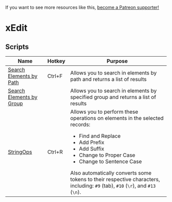 <!-- TITLE: xEdit -->

If you want to see more resources like this, [become a Patreon supporter!](https://www.patreon.com/fireundubh) 

# xEdit
## Scripts

Name | Hotkey | Purpose
--- | --- | ---
[Search Elements by Path](https://gist.github.com/fireundubh/c2f8459d3516a08e79ea1049b76f8aa3) | Ctrl+F | Allows you to search in elements by path and returns a list of results
[Search Elements by Group](https://gist.github.com/fireundubh/acae7e5a08f1f2637222858ca7787c23) | | Allows you to search in elements by specified group and returns a list of results
[StringOps](https://gist.github.com/fireundubh/978eccf07f699609db376480a100d179) | Ctrl+R | Allows you to perform these operations on elements in the selected records:<ul><li>Find and Replace<li>Add Prefix<li>Add Suffix<li>Change to Proper Case<li>Change to Sentence Case</ul>Also automatically converts some tokens to their respective characters, including: `#9` (tab), `#10` (`\r`), and `#13` (`\n`).
